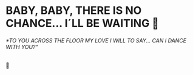# BABY, BABY, THERE IS NO CHANCE... I´LL BE WAITING :guitar:  

###### *TO YOU ACROSS THE FLOOR MY LOVE I WILL TO SAY... CAN I DANCE WITH YOU?"

:guitar:
